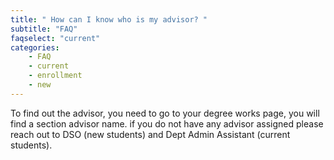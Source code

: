 ```yaml
---
title: " How can I know who is my advisor? "
subtitle: "FAQ"
faqselect: "current"
categories:
    - FAQ
    - current
    - enrollment
    - new
---
```

To find out the advisor, you need to go to your degree works page, you will find a section advisor name. if you do not have any advisor assigned please reach out to DSO (new students) and Dept Admin Assistant (current students).